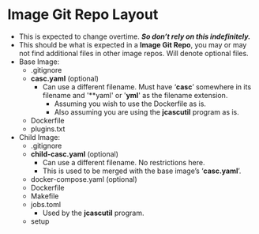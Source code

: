 # Image Git Repo Layout

* This is expected to change overtime. ***So don’t rely on this indefinitely.***
* This should be what is expected in a **Image Git Repo**, you may or may not find additional files in other image repos. Will denote optional files.
* Base Image:
    * .gitignore
    * **casc.yaml** (optional)
        * Can use a different filename. Must have ‘**casc**’ somewhere in its filename and '**yaml' or '**yml**' as the filename extension.
            * Assuming you wish to use the Dockerfile as is.
            * Also assuming you are using the **jcascutil** program as is.
    * Dockerfile
    * plugins.txt
* Child Image:
    * .gitignore
    * **child-casc.yaml** (optional)
        * Can use a different filename. No restrictions here.
        * This is used to be merged with the base image’s ‘**casc.yaml**’.
    * docker-compose.yaml (optional)
    * Dockerfile
    * Makefile
    * jobs.toml
        * Used by the **jcascutil** program.
    * setup

